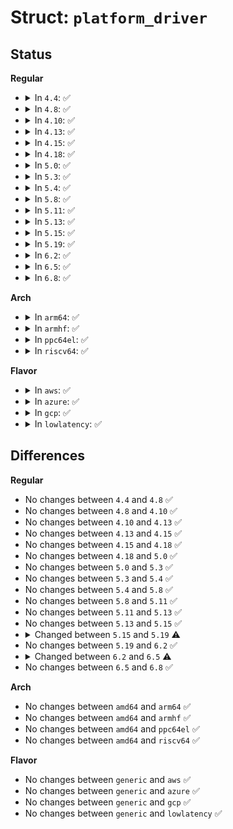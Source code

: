 # Struct: <code>platform_driver</code>

## Status
<b>Regular</b>
<ul>
<li>
<details>
<summary>In <code>4.4</code>: ✅</summary>

```c
struct platform_driver {
    int (*probe)(struct platform_device *);
    int (*remove)(struct platform_device *);
    void (*shutdown)(struct platform_device *);
    int (*suspend)(struct platform_device *, pm_message_t);
    int (*resume)(struct platform_device *);
    struct device_driver driver;
    const struct platform_device_id *id_table;
    bool prevent_deferred_probe;
};
```
</details>
</li>
<li>
<details>
<summary>In <code>4.8</code>: ✅</summary>

```c
struct platform_driver {
    int (*probe)(struct platform_device *);
    int (*remove)(struct platform_device *);
    void (*shutdown)(struct platform_device *);
    int (*suspend)(struct platform_device *, pm_message_t);
    int (*resume)(struct platform_device *);
    struct device_driver driver;
    const struct platform_device_id *id_table;
    bool prevent_deferred_probe;
};
```
</details>
</li>
<li>
<details>
<summary>In <code>4.10</code>: ✅</summary>

```c
struct platform_driver {
    int (*probe)(struct platform_device *);
    int (*remove)(struct platform_device *);
    void (*shutdown)(struct platform_device *);
    int (*suspend)(struct platform_device *, pm_message_t);
    int (*resume)(struct platform_device *);
    struct device_driver driver;
    const struct platform_device_id *id_table;
    bool prevent_deferred_probe;
};
```
</details>
</li>
<li>
<details>
<summary>In <code>4.13</code>: ✅</summary>

```c
struct platform_driver {
    int (*probe)(struct platform_device *);
    int (*remove)(struct platform_device *);
    void (*shutdown)(struct platform_device *);
    int (*suspend)(struct platform_device *, pm_message_t);
    int (*resume)(struct platform_device *);
    struct device_driver driver;
    const struct platform_device_id *id_table;
    bool prevent_deferred_probe;
};
```
</details>
</li>
<li>
<details>
<summary>In <code>4.15</code>: ✅</summary>

```c
struct platform_driver {
    int (*probe)(struct platform_device *);
    int (*remove)(struct platform_device *);
    void (*shutdown)(struct platform_device *);
    int (*suspend)(struct platform_device *, pm_message_t);
    int (*resume)(struct platform_device *);
    struct device_driver driver;
    const struct platform_device_id *id_table;
    bool prevent_deferred_probe;
};
```
</details>
</li>
<li>
<details>
<summary>In <code>4.18</code>: ✅</summary>

```c
struct platform_driver {
    int (*probe)(struct platform_device *);
    int (*remove)(struct platform_device *);
    void (*shutdown)(struct platform_device *);
    int (*suspend)(struct platform_device *, pm_message_t);
    int (*resume)(struct platform_device *);
    struct device_driver driver;
    const struct platform_device_id *id_table;
    bool prevent_deferred_probe;
};
```
</details>
</li>
<li>
<details>
<summary>In <code>5.0</code>: ✅</summary>

```c
struct platform_driver {
    int (*probe)(struct platform_device *);
    int (*remove)(struct platform_device *);
    void (*shutdown)(struct platform_device *);
    int (*suspend)(struct platform_device *, pm_message_t);
    int (*resume)(struct platform_device *);
    struct device_driver driver;
    const struct platform_device_id *id_table;
    bool prevent_deferred_probe;
};
```
</details>
</li>
<li>
<details>
<summary>In <code>5.3</code>: ✅</summary>

```c
struct platform_driver {
    int (*probe)(struct platform_device *);
    int (*remove)(struct platform_device *);
    void (*shutdown)(struct platform_device *);
    int (*suspend)(struct platform_device *, pm_message_t);
    int (*resume)(struct platform_device *);
    struct device_driver driver;
    const struct platform_device_id *id_table;
    bool prevent_deferred_probe;
};
```
</details>
</li>
<li>
<details>
<summary>In <code>5.4</code>: ✅</summary>

```c
struct platform_driver {
    int (*probe)(struct platform_device *);
    int (*remove)(struct platform_device *);
    void (*shutdown)(struct platform_device *);
    int (*suspend)(struct platform_device *, pm_message_t);
    int (*resume)(struct platform_device *);
    struct device_driver driver;
    const struct platform_device_id *id_table;
    bool prevent_deferred_probe;
};
```
</details>
</li>
<li>
<details>
<summary>In <code>5.8</code>: ✅</summary>

```c
struct platform_driver {
    int (*probe)(struct platform_device *);
    int (*remove)(struct platform_device *);
    void (*shutdown)(struct platform_device *);
    int (*suspend)(struct platform_device *, pm_message_t);
    int (*resume)(struct platform_device *);
    struct device_driver driver;
    const struct platform_device_id *id_table;
    bool prevent_deferred_probe;
};
```
</details>
</li>
<li>
<details>
<summary>In <code>5.11</code>: ✅</summary>

```c
struct platform_driver {
    int (*probe)(struct platform_device *);
    int (*remove)(struct platform_device *);
    void (*shutdown)(struct platform_device *);
    int (*suspend)(struct platform_device *, pm_message_t);
    int (*resume)(struct platform_device *);
    struct device_driver driver;
    const struct platform_device_id *id_table;
    bool prevent_deferred_probe;
};
```
</details>
</li>
<li>
<details>
<summary>In <code>5.13</code>: ✅</summary>

```c
struct platform_driver {
    int (*probe)(struct platform_device *);
    int (*remove)(struct platform_device *);
    void (*shutdown)(struct platform_device *);
    int (*suspend)(struct platform_device *, pm_message_t);
    int (*resume)(struct platform_device *);
    struct device_driver driver;
    const struct platform_device_id *id_table;
    bool prevent_deferred_probe;
};
```
</details>
</li>
<li>
<details>
<summary>In <code>5.15</code>: ✅</summary>

```c
struct platform_driver {
    int (*probe)(struct platform_device *);
    int (*remove)(struct platform_device *);
    void (*shutdown)(struct platform_device *);
    int (*suspend)(struct platform_device *, pm_message_t);
    int (*resume)(struct platform_device *);
    struct device_driver driver;
    const struct platform_device_id *id_table;
    bool prevent_deferred_probe;
};
```
</details>
</li>
<li>
<details>
<summary>In <code>5.19</code>: ✅</summary>

```c
struct platform_driver {
    int (*probe)(struct platform_device *);
    int (*remove)(struct platform_device *);
    void (*shutdown)(struct platform_device *);
    int (*suspend)(struct platform_device *, pm_message_t);
    int (*resume)(struct platform_device *);
    struct device_driver driver;
    const struct platform_device_id *id_table;
    bool prevent_deferred_probe;
    bool driver_managed_dma;
};
```
</details>
</li>
<li>
<details>
<summary>In <code>6.2</code>: ✅</summary>

```c
struct platform_driver {
    int (*probe)(struct platform_device *);
    int (*remove)(struct platform_device *);
    void (*shutdown)(struct platform_device *);
    int (*suspend)(struct platform_device *, pm_message_t);
    int (*resume)(struct platform_device *);
    struct device_driver driver;
    const struct platform_device_id *id_table;
    bool prevent_deferred_probe;
    bool driver_managed_dma;
};
```
</details>
</li>
<li>
<details>
<summary>In <code>6.5</code>: ✅</summary>

```c
struct platform_driver {
    int (*probe)(struct platform_device *);
    int (*remove)(struct platform_device *);
    void (*remove_new)(struct platform_device *);
    void (*shutdown)(struct platform_device *);
    int (*suspend)(struct platform_device *, pm_message_t);
    int (*resume)(struct platform_device *);
    struct device_driver driver;
    const struct platform_device_id *id_table;
    bool prevent_deferred_probe;
    bool driver_managed_dma;
};
```
</details>
</li>
<li>
<details>
<summary>In <code>6.8</code>: ✅</summary>

```c
struct platform_driver {
    int (*probe)(struct platform_device *);
    int (*remove)(struct platform_device *);
    void (*remove_new)(struct platform_device *);
    void (*shutdown)(struct platform_device *);
    int (*suspend)(struct platform_device *, pm_message_t);
    int (*resume)(struct platform_device *);
    struct device_driver driver;
    const struct platform_device_id *id_table;
    bool prevent_deferred_probe;
    bool driver_managed_dma;
};
```
</details>
</li>
</ul>
<b>Arch</b>
<ul>
<li>
<details>
<summary>In <code>arm64</code>: ✅</summary>

```c
struct platform_driver {
    int (*probe)(struct platform_device *);
    int (*remove)(struct platform_device *);
    void (*shutdown)(struct platform_device *);
    int (*suspend)(struct platform_device *, pm_message_t);
    int (*resume)(struct platform_device *);
    struct device_driver driver;
    const struct platform_device_id *id_table;
    bool prevent_deferred_probe;
};
```
</details>
</li>
<li>
<details>
<summary>In <code>armhf</code>: ✅</summary>

```c
struct platform_driver {
    int (*probe)(struct platform_device *);
    int (*remove)(struct platform_device *);
    void (*shutdown)(struct platform_device *);
    int (*suspend)(struct platform_device *, pm_message_t);
    int (*resume)(struct platform_device *);
    struct device_driver driver;
    const struct platform_device_id *id_table;
    bool prevent_deferred_probe;
};
```
</details>
</li>
<li>
<details>
<summary>In <code>ppc64el</code>: ✅</summary>

```c
struct platform_driver {
    int (*probe)(struct platform_device *);
    int (*remove)(struct platform_device *);
    void (*shutdown)(struct platform_device *);
    int (*suspend)(struct platform_device *, pm_message_t);
    int (*resume)(struct platform_device *);
    struct device_driver driver;
    const struct platform_device_id *id_table;
    bool prevent_deferred_probe;
};
```
</details>
</li>
<li>
<details>
<summary>In <code>riscv64</code>: ✅</summary>

```c
struct platform_driver {
    int (*probe)(struct platform_device *);
    int (*remove)(struct platform_device *);
    void (*shutdown)(struct platform_device *);
    int (*suspend)(struct platform_device *, pm_message_t);
    int (*resume)(struct platform_device *);
    struct device_driver driver;
    const struct platform_device_id *id_table;
    bool prevent_deferred_probe;
};
```
</details>
</li>
</ul>
<b>Flavor</b>
<ul>
<li>
<details>
<summary>In <code>aws</code>: ✅</summary>

```c
struct platform_driver {
    int (*probe)(struct platform_device *);
    int (*remove)(struct platform_device *);
    void (*shutdown)(struct platform_device *);
    int (*suspend)(struct platform_device *, pm_message_t);
    int (*resume)(struct platform_device *);
    struct device_driver driver;
    const struct platform_device_id *id_table;
    bool prevent_deferred_probe;
};
```
</details>
</li>
<li>
<details>
<summary>In <code>azure</code>: ✅</summary>

```c
struct platform_driver {
    int (*probe)(struct platform_device *);
    int (*remove)(struct platform_device *);
    void (*shutdown)(struct platform_device *);
    int (*suspend)(struct platform_device *, pm_message_t);
    int (*resume)(struct platform_device *);
    struct device_driver driver;
    const struct platform_device_id *id_table;
    bool prevent_deferred_probe;
};
```
</details>
</li>
<li>
<details>
<summary>In <code>gcp</code>: ✅</summary>

```c
struct platform_driver {
    int (*probe)(struct platform_device *);
    int (*remove)(struct platform_device *);
    void (*shutdown)(struct platform_device *);
    int (*suspend)(struct platform_device *, pm_message_t);
    int (*resume)(struct platform_device *);
    struct device_driver driver;
    const struct platform_device_id *id_table;
    bool prevent_deferred_probe;
};
```
</details>
</li>
<li>
<details>
<summary>In <code>lowlatency</code>: ✅</summary>

```c
struct platform_driver {
    int (*probe)(struct platform_device *);
    int (*remove)(struct platform_device *);
    void (*shutdown)(struct platform_device *);
    int (*suspend)(struct platform_device *, pm_message_t);
    int (*resume)(struct platform_device *);
    struct device_driver driver;
    const struct platform_device_id *id_table;
    bool prevent_deferred_probe;
};
```
</details>
</li>
</ul>

## Differences
<b>Regular</b>
<ul>
<li>
No changes between <code>4.4</code> and <code>4.8</code> ✅
</li>
<li>
No changes between <code>4.8</code> and <code>4.10</code> ✅
</li>
<li>
No changes between <code>4.10</code> and <code>4.13</code> ✅
</li>
<li>
No changes between <code>4.13</code> and <code>4.15</code> ✅
</li>
<li>
No changes between <code>4.15</code> and <code>4.18</code> ✅
</li>
<li>
No changes between <code>4.18</code> and <code>5.0</code> ✅
</li>
<li>
No changes between <code>5.0</code> and <code>5.3</code> ✅
</li>
<li>
No changes between <code>5.3</code> and <code>5.4</code> ✅
</li>
<li>
No changes between <code>5.4</code> and <code>5.8</code> ✅
</li>
<li>
No changes between <code>5.8</code> and <code>5.11</code> ✅
</li>
<li>
No changes between <code>5.11</code> and <code>5.13</code> ✅
</li>
<li>
No changes between <code>5.13</code> and <code>5.15</code> ✅
</li>
<li>
<details>
<summary>Changed between <code>5.15</code> and <code>5.19</code> ⚠️</summary>
<ul>
<li>
<b>Field added. </b>
<code>bool driver_managed_dma</code>
</li>
</ul>
</details>
</li>
<li>
No changes between <code>5.19</code> and <code>6.2</code> ✅
</li>
<li>
<details>
<summary>Changed between <code>6.2</code> and <code>6.5</code> ⚠️</summary>
<ul>
<li>
<b>Field added. </b>
<code>void (*remove_new)(struct platform_device *)</code>
</li>
</ul>
</details>
</li>
<li>
No changes between <code>6.5</code> and <code>6.8</code> ✅
</li>
</ul>
<b>Arch</b>
<ul>
<li>
No changes between <code>amd64</code> and <code>arm64</code> ✅
</li>
<li>
No changes between <code>amd64</code> and <code>armhf</code> ✅
</li>
<li>
No changes between <code>amd64</code> and <code>ppc64el</code> ✅
</li>
<li>
No changes between <code>amd64</code> and <code>riscv64</code> ✅
</li>
</ul>
<b>Flavor</b>
<ul>
<li>
No changes between <code>generic</code> and <code>aws</code> ✅
</li>
<li>
No changes between <code>generic</code> and <code>azure</code> ✅
</li>
<li>
No changes between <code>generic</code> and <code>gcp</code> ✅
</li>
<li>
No changes between <code>generic</code> and <code>lowlatency</code> ✅
</li>
</ul>
